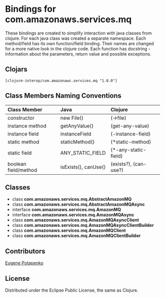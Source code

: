# Bindings for com.amazonaws.services.mq

These bindings are created to simplify interaction with java classes from clojure.
For each java class was created a separate namespace.
Each method/field has its own function/field binding.
Their names are changed for a more native look in the clojure code. Each function has docstring - information about the parameters, return value and possible exceptions.

## Clojars

```
[clojure-interop/com.amazonaws.services.mq "1.0.0"]
```

## Class Members Naming Conventions

| Class Member | Java | Clojure |
|:--|:--|:--|
| constructor | new File() | (->file) |
| instance method | getAnyValue() | (get-any-value) |
| instance field | instanceField | (-instance-field) |
| static method | staticMethod() | (*static-method) |
| static field | ANY_STATIC_FIELD | (*-any-static-field) |
| boolean field/method | isExists(), canUse() | (exists?), (can-use?) |

## Classes

- class **com.amazonaws.services.mq.AbstractAmazonMQ**
- class **com.amazonaws.services.mq.AbstractAmazonMQAsync**
- interface **com.amazonaws.services.mq.AmazonMQ**
- interface **com.amazonaws.services.mq.AmazonMQAsync**
- class **com.amazonaws.services.mq.AmazonMQAsyncClient**
- class **com.amazonaws.services.mq.AmazonMQAsyncClientBuilder**
- class **com.amazonaws.services.mq.AmazonMQClient**
- class **com.amazonaws.services.mq.AmazonMQClientBuilder**

## Contributors

[Eugene Potapenko](https://github.com/potapenko/)

## License

Distributed under the Eclipse Public License, the same as Clojure.
